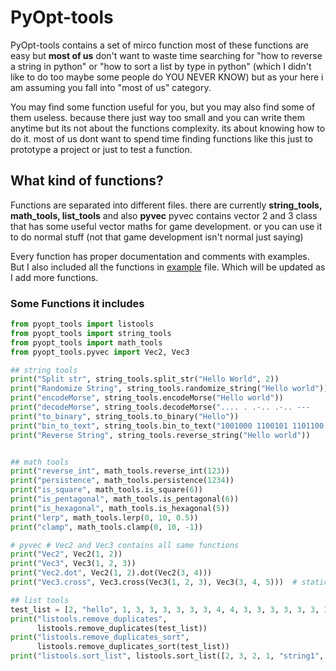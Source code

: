 # PyOpt-tools
PyOpt-tools contains a set of mirco function most of these functions are easy but **most of us** don't want to waste time searching for "how to reverse a string in python" or "how to sort a list by type in python" (which I didn't like to do too maybe some people do YOU NEVER KNOW) but as your here i am assuming you fall into "most of us" category.

You may find some function useful for you, but you may also find some of them useless. because there just way too small and you can write them anytime but its not about the functions complexity. its about knowing how to do it. most of us dont want to spend time finding functions like this just to prototype a project or just to test a function.


## What kind of functions?
Functions are separated into different files. there are currently **string_tools, math_tools, list_tools** and also **pyvec** pyvec contains vector 2 and 3 class that has some useful vector maths for game development. or you can use it to do normal stuff (not that game development isn't normal just saying)

Every function has proper documentation and comments with examples. But I also included all the functions in [example]("https://github.com/Fus3n/pyopt-tools/blob/main/example.py") file. Which will be updated as I add more functions.


### Some Functions it includes

```python
from pyopt_tools import listools
from pyopt_tools import string_tools
from pyopt_tools import math_tools
from pyopt_tools.pyvec import Vec2, Vec3

## string tools
print("Split str", string_tools.split_str("Hello World", 2))
print("Randomize String", string_tools.randomize_string("Hello world"))
print("encodeMorse", string_tools.encodeMorse("Hello world"))
print("decodeMorse", string_tools.decodeMorse(".... . .-.. .-.. ---   .-- --- .-. .-.. -.."))
print("to_binary", string_tools.to_binary("Hello"))
print("bin_to_text", string_tools.bin_to_text("1001000 1100101 1101100 1101100 1101111"))  # only works with spaces
print("Reverse String", string_tools.reverse_string("Hello world"))


## math tools
print("reverse_int", math_tools.reverse_int(123))
print("persistence", math_tools.persistence(1234))
print("is_square", math_tools.is_square(6))
print("is_pentagonal", math_tools.is_pentagonal(6))
print("is_hexagonal", math_tools.is_hexagonal(5))
print("lerp", math_tools.lerp(0, 10, 0.5))
print("clamp", math_tools.clamp(0, 10, -1))

# pyvec # Vec2 and Vec3 contains all same functions
print("Vec2", Vec2(1, 2))
print("Vec3", Vec3(1, 2, 3))
print("Vec2.dot", Vec2(1, 2).dot(Vec2(3, 4)))
print("Vec3.cross", Vec3.cross(Vec3(1, 2, 3), Vec3(3, 4, 5)))  # static method

## list tools
test_list = [2, "hello", 1, 3, 3, 3, 3, 3, 3, 4, 4, 3, 3, 3, 3, 3, 3, 3, "hello"]
print("listools.remove_duplicates",
      listools.remove_duplicates(test_list))
print("listools.remove_duplicates_sort",
      listools.remove_duplicates_sort(test_list))
print("listools.sort_list", listools.sort_list([2, 3, 2, 1, "string1", "string2", "string3",  3.3, 2.2], (str, int, float), sort_elements=True)) # sort list by types and in which order also option to sort each element in the list
```